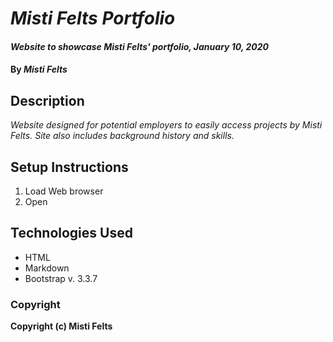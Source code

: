 # _Misti Felts Portfolio_

#### _Website to showcase Misti Felts' portfolio, January 10, 2020_

#### By _**Misti Felts**_

## Description

_Website designed for potential employers to easily access projects by Misti Felts. Site also includes background history and skills._

## Setup Instructions

1. Load Web browser
2. Open 
 
## Technologies Used

* HTML
* Markdown
* Bootstrap v. 3.3.7

### Copyright

**Copyright (c) Misti Felts**

























































